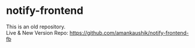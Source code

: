 # notify-frontend
This is an old repository.  
Live & New Version Repo: https://github.com/amankaushik/notify-frontend-fb
